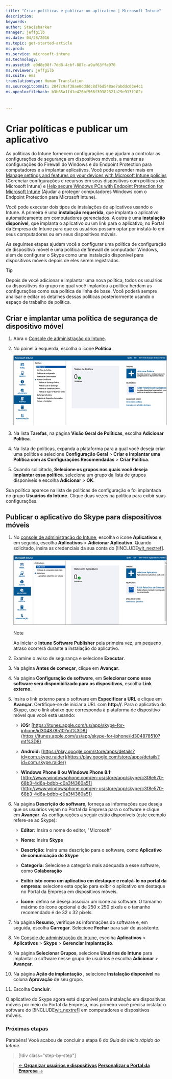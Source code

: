 ```yaml
---
title: "Criar políticas e publicar um aplicativo | Microsoft Intune"
description: 
keywords: 
author: Staciebarker
manager: jeffgilb
ms.date: 04/28/2016
ms.topic: get-started-article
ms.prod: 
ms.service: microsoft-intune
ms.technology: 
ms.assetid: e0d8e98f-7dd8-4cbf-887c-a9af63ffe970
ms.reviewer: jeffgilb
ms.suite: ems
translationtype: Human Translation
ms.sourcegitcommit: 2847c9af38ae0ddddc8d76d548ae7abddc63e4c1
ms.openlocfilehash: b3b65a1fd1e426bf566f39382321a29e913f102c


---
```


# Criar políticas e publicar um aplicativo
As políticas do Intune fornecem configurações que ajudam a controlar as configurações de segurança em dispositivos móveis, a manter as configurações do Firewall do Windows e do Endpoint Protection para computadores e a implantar aplicativos. Você pode aprender mais em [Manage settings and features on your devices with Microsoft Intune policies](/Intune/deploy-use/manage-settings-and-features-on-your-devices-with-microsoft-intune-policies) (Gerenciar configurações e recursos em seus dispositivos com políticas do Microsoft Intune) e [Help secure Windows PCs with Endpoint Protection for Microsoft Intune](/Intune/deploy-use/help-secure-windows-pcs-with-endpoint-protection-for-microsoft-intune) (Ajudar a proteger computadores Windows com o Endpoint Protection para Microsoft Intune).

Você pode executar dois tipos de instalações de aplicativos usando o Intune. A primeira é uma **instalação requerida**, que implanta o aplicativo automaticamente em computadores gerenciados. A outra é uma **instalação disponível**, que implanta o aplicativo ou um link para o aplicativo, no Portal da Empresa do Intune para que os usuários possam optar por instalá-lo em seus computadores ou em seus dispositivos móveis.

<!-- this section really isn't necessary and confuses a lot of people because most mobile device apps aren't licensed this way (and our licensing/reporting features aren't super helpful). I think it's best to avoid this during a quick start guide.

Before using Intune to deploy apps, make sure that you have the appropriate licenses to publish, distribute, and use the app. The Licenses workspace lets you add and manage license agreement information for apps or software purchased through Microsoft Volume Licensing agreements, and for Microsoft or non-Microsoft software that was purchased by other means. You can then create license reports that display managed license usage information throughout your company to stay informed of license usage activity.
-->

As seguintes etapas ajudam você a configurar uma política de configuração de dispositivo móvel e uma política de firewall de computador Windows, além de configurar o Skype como uma instalação disponível para dispositivos móveis depois de eles serem registrados.

> [!TIP]
> Depois de você adicionar e implantar uma nova política, todos os usuários ou dispositivos do grupo no qual você implantou a política herdam as configurações como sua política de linha de base. Você poderá sempre analisar e editar os detalhes dessas políticas posteriormente usando o espaço de trabalho de política.


## Criar e implantar uma política de segurança de dispositivo móvel

1.  Abra o [Console de administração do Intune](https://manage.microsoft.com/).

2.  No painel à esquerda, escolha o ícone **Política**.

    ![admin-console-policy-workspace](./media/policy.png)

3.  Na lista **Tarefas**, na página **Visão Geral de Políticas**, escolha **Adicionar Política**.

4.  Na lista de políticas, expanda a plataforma para a qual você deseja criar uma política e selecione **Configuração Geral** > **Criar e Implantar uma Política com as Configurações Recomendadas** > **Criar Política**.

5.  Quando solicitado, **Selecione os grupos nos quais você deseja implantar essa política**, selecione um grupo da lista de grupos disponíveis e escolha **Adicionar** > **OK**.

Sua política aparece na lista de políticas de configuração e foi implantada no grupo **Usuários do Intune**. Clique duas vezes na política para exibir suas configurações.

## Publicar o aplicativo do Skype para dispositivos móveis

1.  No [console de administração do Intune](https://manage.microsoft.com/), escolha o ícone **Aplicativos** e, em seguida, escolha **Aplicativos** > **Adicionar Aplicativo**. Quando solicitado, insira as credenciais da sua conta do [!INCLUDE[wit_nextref](../includes/wit_nextref_md.md)].

    ![admin-console-apps-workspace](./media/apps.png)

    > [!NOTE]
    > Ao iniciar o **Intune Software Publisher** pela primeira vez, um pequeno atraso ocorrerá durante a instalação do aplicativo.

2.  Examine o aviso de segurança e selecione **Executar**.

3.  Na página **Antes de começar**, clique em **Avançar**.

4.  Na página **Configuração de software**, em **Selecionar como esse software será disponibilizado para os dispositivos**, escolha **Link externo**.

5.  Insira o link externo para o software em **Especificar a URL** e clique em **Avançar**. Certifique-se de iniciar a URL com **http://**. Para o aplicativo do Skype, use o link abaixo que corresponda à plataforma de dispositivo móvel que você está usando:

    -   **iOS:**   [https://itunes.apple.com/us/app/skype-for-iphone/id304878510?mt%3D8](https://itunes.apple.com/us/app/skype-for-iphone/id304878510?mt%3D8)

    -   **Android:**  [https://play.google.com/store/apps/details?id=com.skype.raider](https://play.google.com/store/apps/details?id=com.skype.raider)

    -   **Windows Phone 8 ou Windows Phone 8.1:**  [http://www.windowsphone.com/en-us/store/app/skype/c3f8e570-68b3-4d6a-bdbb-c0a3f4360a51](http://www.windowsphone.com/en-us/store/app/skype/c3f8e570-68b3-4d6a-bdbb-c0a3f4360a51)

6.  Na página **Descrição do software**, forneça as informações que deseja que os usuários vejam no Portal da Empresa para o software e clique em **Avançar**. As configurações a seguir estão disponíveis (este exemplo refere-se ao Skype):

    -   **Editor:** Insira o nome do editor, "Microsoft"

    -   **Nome:** Insira **Skype**

    -   **Descrição:** Insira uma descrição para o software, como **Aplicativo de comunicação do Skype**

    -   **Categoria:** Selecione a categoria mais adequada a esse software, como **Colaboração**

    -   **Exibir isto como um aplicativo em destaque e realçá-lo no portal da empresa:** selecione esta opção para exibir o aplicativo em destaque no Portal da Empresa em dispositivos móveis.

    -   **Ícone:** defina se deseja associar um ícone ao software. O tamanho máximo do ícone opcional é de 250 x 250 pixels e o tamanho recomendado é de 32 x 32 pixels.

7.  Na página **Resumo**, verifique as informações do software e, em seguida, escolha **Carregar**. Selecione **Fechar** para sair do assistente.

8.  No [Console de administração do Intune](https://manage.microsoft.com/), escolha **Aplicativos** > **Aplicativos** > **Skype** > **Gerenciar Implantação**.

9. Na página **Selecionar Grupos**, selecione **Usuários do Intune** para implantar o software nesse grupo de usuários e escolha **Adicionar** > **Avançar**.

10. Na página **Ação de implantação** , selecione **Instalação disponível** na coluna **Aprovação** de seu grupo.

11. Escolha **Concluir**.

O aplicativo do Skype agora está disponível para instalação em dispositivos móveis por meio do Portal da Empresa, mas primeiro você precisa instalar o software do [!INCLUDE[wit_nextref](../includes/wit_nextref_md.md)] em computadores e dispositivos móveis.


### Próximas etapas
Parabéns! Você acabou de concluir a etapa 6 do *Guia de início rápido do Intune*.

>[!div class="step-by-step"]

>[&larr; **Organizar usuários e dispositivos**](.\start-with-a-paid-subscription-to-microsoft-intune-step-5.md)       [**Personalizar o Portal da Empresa** &rarr;](.\start-with-a-paid-subscription-to-microsoft-intune-step-7.md)  



<!--HONumber=Jun16_HO4-->


